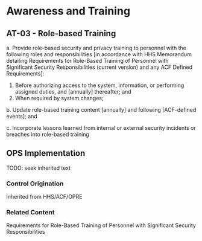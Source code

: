 # Awareness and Training
## AT-03 - Role-based Training

a. Provide role-based security and privacy training to personnel with the following roles and responsibilities [in accordance with HHS Memorandum detailing Requirements for Role-Based Training of Personnel with Significant Security Responsibilities (current version) and any ACF Defined Requirements]:

1. Before authorizing access to the system, information, or performing assigned duties, and [annually] thereafter; and
2. When required by system changes;

b. Update role-based training content [annually] and following [ACF-defined events]; and

c. Incorporate lessons learned from internal or external security incidents or breaches into role-based training

## OPS Implementation

TODO: seek inherited text

### Control Origination

Inherited from HHS/ACF/OPRE

### Related Content

Requirements for Role-Based Training of Personnel with Significant Security Responsibilities
